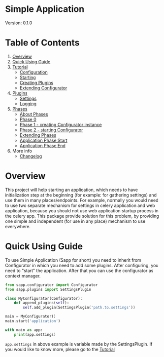 # Simple Application

Version: 0.1.0

# Table of Contents
1. [Overview](#overview)
2. [Quick Using Guide](#quick-using-guide)
3. [Tutorial](docs/tutorial.md)
    * [Configuration](docs/tutorial.md#configuration)
    * [Starting](docs/tutorial.md#starting)
    * [Creating Plugins](docs/tutorial.md#creating-plugins)
    * [Extending Configurator](docs/tutorial.md#extending-configurator)
4. [Plugins](docs/plugins.md)
    * [Settings](docs/plugins.md#settings)
    * [Logging](docs/plugins.md#logging)
5. [Phases](docs/phases.md)
    * [About Phases](docs/phases.md#about-phases)
    * [Phase 0](docs/phases.md#phase-0)
    * [Phase 1 - creating Configurator instance](docs/phases.md#phase-1---creating-configurator-instance)
    * [Phase 2 - starting Configurator](docs/phases.md#phase-2---starting-configurator)
    * [Extending Phases](#extending-phases)
    * [Application Phase Start](docs/phases.md#application-phase-start)
    * [Application Phase End](docs/phases.md#application-phase-end)
6. More info
    * [Changelog](docs/CHANGELOG.md)


# Overview

This project will help starting an application, which needs to have initialization
step at the beginning (for example: for gathering settings) and use them in many
places/endpoints.
For example, normally you would need to use two separate mechanism for settings
in celery application and web application, because you should not use web
application startup process in the celery app. This package provide solution
for this problem, by providing one simple and independent (for use in any place)
mechanism to use everywhere.

# Quick Using Guide

To use Simple Application (Sapp for short) you need to inherit from Configurator
in which you need to add some plugins. After configuring, you need to "start"
the application. After that you can use the configurator as context manager.

```python
from sapp.configurator import Configurator
from sapp.plugins import SettingsPlugin

class MyConfigurator(Configurator):
    def append_plugins(self):
        self.add_plugin(SettingsPlugin('path.to.settings'))

main = MyConfigurator()
main.start('application')

with main as app:
    print(app.settings)

```

`app.settings` in above example is variable made by the SettingsPlugin.
If you would like to know more, please go to the [Tutorial](docs/tutorial.md)
